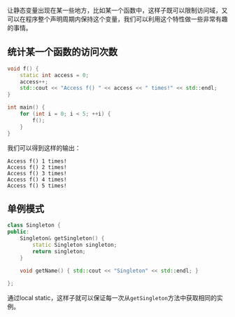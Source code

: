让静态变量出现在某一些地方，比如某一个函数中，这样子既可以限制访问域，又可以在程序整个声明周期内保持这个变量，我们可以利用这个特性做一些非常有趣的事情。

## 统计某一个函数的访问次数

```cpp
void f() {
	static int access = 0;
	access++;
	std::cout << "Access f() " << access << " times!" << std::endl;
}

int main() {
	for (int i = 0; i < 5; ++i) {
		f();
	}
}
```

我们可以得到这样的输出：

```
Access f() 1 times!
Access f() 2 times!
Access f() 3 times!
Access f() 4 times!
Access f() 5 times!
```

## 单例模式

```cpp
class Singleton {
public:
	Singleton& getSingleton() {
		static Singleton singleton;
		return singleton;
	}

	void getName() { std::cout << "Singleton" << std::endl; }
	
};
```

通过local static，这样子就可以保证每一次从`getSingleton`方法中获取相同的实例。